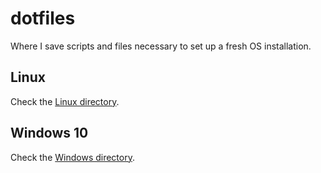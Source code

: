 # dotfiles

Where I save scripts and files necessary to set up a fresh OS installation.

## Linux

Check the [Linux directory](linux).

## Windows 10

Check the [Windows directory](windows).
